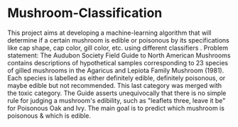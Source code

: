 # Mushroom-Classification
This project aims at developing a machine-learning algorithm that will determine if a certain mushroom is edible or poisonous by its specifications like cap shape, cap color, gill color, etc. using different classifiers .
Problem statement: The Audubon Society Field Guide to North American Mushrooms contains descriptions of hypothetical samples corresponding to 23 species of gilled mushrooms in the Agaricus and Lepiota Family Mushroom (1981). Each species is labelled as either definitely edible, definitely poisonous, or maybe edible but not recommended. This last category was merged with the toxic category. The Guide asserts unequivocally that there is no simple rule for judging a mushroom's edibility, such as "leaflets three, leave it be" for Poisonous Oak and Ivy. The main goal is to predict which mushroom is poisonous & which is edible.
